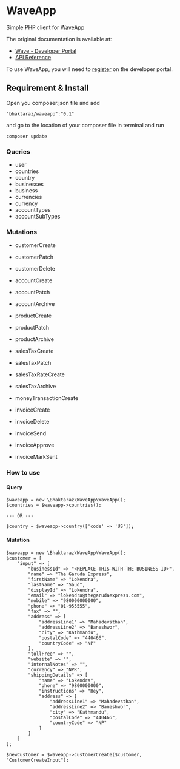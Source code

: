 # WaveApp

Simple PHP client for [WaveApp][wave-app]

The original documentation is available at: 
- [Wave - Developer Portal][wave-documentation-url]
- [API Reference][wave-api-schema]

To use WaveApp, you will need to [register][wave-create-an-app] on the developer portal.

## Requirement & Install
Open you composer.json file and add
```
"bhaktaraz/waveapp":"0.1"
```
and go to the location of your composer file in terminal and run
```
composer update
```

### Queries

- user
- countries
- country
- businesses
- business
- currencies
- currency
- accountTypes
- accountSubTypes

### Mutations

- customerCreate
- customerPatch
- customerDelete

- accountCreate
- accountPatch
- accountArchive

- productCreate
- productPatch
- productArchive

- salesTaxCreate
- salesTaxPatch
- salesTaxRateCreate
- salesTaxArchive

- moneyTransactionCreate

- invoiceCreate
- invoiceDelete
- invoiceSend
- invoiceApprove
- invoiceMarkSent

### How to use

#### Query
```
$waveapp = new \Bhaktaraz\WaveApp\WaveApp();
$countries = $waveapp->countries();

--- OR ---

$country = $waveapp->country(['code' => 'US']);
```

#### Mutation
```
$waveapp = new \Bhaktaraz\WaveApp\WaveApp();
$customer = [
    "input" => [
        "businessId" => "<REPLACE-THIS-WITH-THE-BUSINESS-ID>",
        "name" => "The Garuda Express",
        "firstName" => "Lokendra",
        "lastName" => "Saud",
        "displayId" => "Lokendra",
        "email" => "lokendra@thegarudaexpress.com",
        "mobile" => "980000000000",
        "phone" => "01-955555",
        "fax" => "",
        "address" => [
            "addressLine1" => "Mahadevsthan",
            "addressLine2" => "Baneshwor",
            "city" => "Kathmandu",
            "postalCode" => "440466",
            "countryCode" => "NP"
        ],
        "tollFree" => "",
        "website" => "",
        "internalNotes" => "",
        "currency" => "NPR",
        "shippingDetails" => [
            "name" => "Lokendra",
            "phone" => "9800000000",
            "instructions" => "Hey",
            "address" => [
                "addressLine1" => "Mahadevsthan",
                "addressLine2" => "Baneshwor",
                "city" => "Kathmandu",
                "postalCode" => "440466",
                "countryCode" => "NP"
            ]
        ]
    ] 
];

$newCustomer = $waveapp->customerCreate($customer, "CustomerCreateInput");
```

[wave-app]: https://www.waveapps.com/
[wave-documentation-url]: https://developer.waveapps.com/hc/en-us/categories/360001114072
[wave-api-schema]: https://developer.waveapps.com/hc/en-us/articles/360019968212-API-Reference
[wave-create-an-app]: https://developer.waveapps.com/hc/en-us/sections/360003012132-Create-an-App